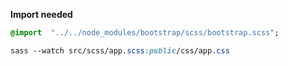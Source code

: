 **Import needed**	
``` sass
@import  "../../node_modules/bootstrap/scss/bootstrap.scss";
``` 
``` sass
sass --watch src/scss/app.scss:public/css/app.css
``` 

<!--stackedit_data:
eyJoaXN0b3J5IjpbMTQzMzk5NzA3OV19
-->